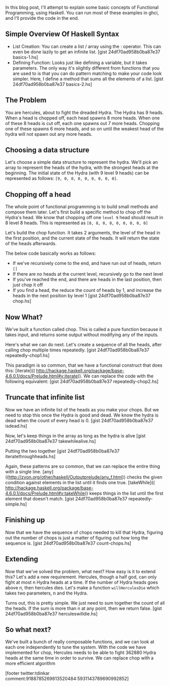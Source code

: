 In this blog post, I'll attempt to explain some basic concepts of Functional Programming, using Haskell. You can run most of these examples in ghci, and I'll provide the code in the end.

Simple Overview Of Haskell Syntax
---------------------------------

* List Creation: You can create a list / array using the : operator. This can even be done lazily to get an infinite list. [gist 24df70ad958b0ba87e37 basics-1.hs]
* Defining Function: Looks just like defining a variable, but it takes parameters. The only way it's slightly different from functions that you are used to is that you can do pattern matching to make your code look simpler. Here, I define a method that sums all the elements of a list. [gist 24df70ad958b0ba87e37 basics-2.hs]

The Problem
-----------

You are hercules, about to fight the dreaded Hydra. The Hydra has 9 heads. When a head is chopped off, each head spawns 8 more heads. When one of these 8 heads is cut off, each one spawns out 7 more heads. Chopping one of these spawns 6 more heads, and so on until the weakest head of the hydra will not spawn out any more heads.

Choosing a data structure
-------------------------

Let's choose a simple data structure to represent the hydra. We'll pick an array to represent the heads of the hydra, with the strongest heads at the beginning. The initial state of the Hydra (with 9 level 9 heads) can be represented as follows: ```[9, 0, 0, 0, 0, 0, 0, 0, 0]```.

Chopping off a head
-------------------

The whole point of functional programming is to build small methods and compose them later. Let's first build a specific method to chop off the Hydra's head. We know that chopping off one `level 9` head should result in 8 level 8 heads. This is represented as ```[8, 8, 0, 0, 0, 0, 0, 0, 0]```

Let's build the chop function. It takes 2 arguments, the level of the head in the first position, and the current state of the heads. It will return the state of the heads afterwards.

The below code basically works as follows:

* If we've recursively come to the end, and have run out of heads, return ```[]```
* If there are no heads at the current level, recursively go to the next level
* If you've reached the end, and there are heads in the last position, then just chop it off
* If you find a head, the reduce the count of heads by 1, and increase the heads in the next position by level 1
[gist 24df70ad958b0ba87e37 chop.hs]

Now What?
---------

We've built a function called chop. This is called a pure function because it takes input, and returns some output without modifying any of the inputs.

Here's what we can do next. Let's create a sequence of all the heads, after calling chop multiple times repeatedly.
[gist 24df70ad958b0ba87e37 repeatedly-chop1.hs]

This paradigm is so common, that we have a functional construct that does this: [iterate](( http://hackage.haskell.org/package/base-4.6.0.1/docs/Prelude.html#v:iterate)). We can replace the code with the following equivalent:
[gist 24df70ad958b0ba87e37 repeatedly-chop2.hs]

Truncate that infinite list
---------------------------

Now we have an infinite list of the heads as you make your chops. But we need to stop this once the Hydra is good and dead. We know the hydra is dead when the count of every head is 0.
[gist 24df70ad958b0ba87e37 isdead.hs]

Now, let's keep things in the array as long as the hydra is alive
[gist 24df70ad958b0ba87e37 takewhilealive.hs]

Putting the two together
[gist 24df70ad958b0ba87e37 iteratethroughheads.hs]

Again, these patterns are so common, that we can replace the entire thing with a single line. [any] ((http://zvon.org/other/haskell/Outputprelude/any_f.html)) checks the given condition against elements in the list until it finds one true. [takeWhile](( http://hackage.haskell.org/package/base-4.6.0.1/docs/Prelude.html#v:takeWhile)) keeps things in the list until the first element that doesn't match.
[gist 24df70ad958b0ba87e37 repeatedly-simple.hs]

Finishing up
------------
Now that we have the sequence of chops needed to kill that Hydra, figuring out the number of chops is just a matter of figuring out how long the sequence is.
[gist 24df70ad958b0ba87e37 count-chops.hs]

Extending
---------
Now that we've solved the problem, what next? How easy is it to extend this? Let's add a new requirement. Hercules, though a half god, can only fight at most n Hydra heads at a time. If the number of Hydra heads goes above n, then hercules dies. Let's make a function ```willHerculesDie``` which takes two parameters, n and the Hydra.

Turns out, this is pretty simple. We just need to sum together the count of all the heads. If the sum is more than n at any point, then we return false.
[gist 24df70ad958b0ba87e37 herculeswilldie.hs]

So what next?
-------------
We've built a bunch of really composable functions, and we can look at each one independently to tune the system. With the code we have implemented for chop, Hercules needs to be able to fight 362880 Hydra heads at the same time in order to survive. We can replace chop with a more efficient algorithm

[footer twitter:tdinkar comment:9188785269813520484:5931143789690992852]
